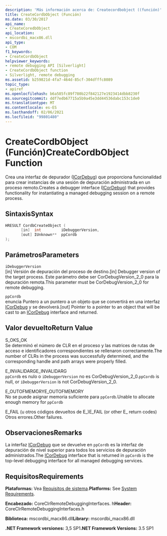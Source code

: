 ```yaml
---
description: 'Más información acerca de: Createcordbobject ((función)'
title: CreateCordbObject (Función)
ms.date: 03/30/2017
api_name:
- CreateCoredbObject
api_location:
- mscordbi_macx86.dll
api_type:
- COM
f1_keywords:
- CreateCordbObject
helpviewer_keywords:
- remote debugging API [Silverlight]
- CreateCordbObject function
- Silverlight, remote debugging
ms.assetid: b259821d-4fa7-464d-85cf-304dfffc8089
topic_type:
- apiref
ms.openlocfilehash: b6a585fc89f780b22f842127e1923414dbb8230f
ms.sourcegitcommit: ddf7edb67715a5b9a45e3dd44536dabc153c1de0
ms.translationtype: MT
ms.contentlocale: es-ES
ms.lasthandoff: 02/06/2021
ms.locfileid: "99801480"
---
```

# <a name="createcordbobject-function"></a><span data-ttu-id="8cfd5-103">CreateCordbObject (Función)</span><span class="sxs-lookup"><span data-stu-id="8cfd5-103">CreateCordbObject Function</span></span>

<span data-ttu-id="8cfd5-104">Crea una interfaz de depurador ([ICorDebug](icordebug-interface.md)) que proporciona funcionalidad para crear instancias de una sesión de depuración administrada en un proceso remoto.</span><span class="sxs-lookup"><span data-stu-id="8cfd5-104">Creates a debugger interface ([ICorDebug](icordebug-interface.md)) that provides functionality for instantiating a managed debugging session on a remote process.</span></span>  
  
## <a name="syntax"></a><span data-ttu-id="8cfd5-105">Sintaxis</span><span class="sxs-lookup"><span data-stu-id="8cfd5-105">Syntax</span></span>  
  
```cpp  
HRESULT CordbCreateObject (  
       [in]  int         iDebuggerVersion,
       [out] IUnknown**  ppCordb  
);  
```  
  
## <a name="parameters"></a><span data-ttu-id="8cfd5-106">Parámetros</span><span class="sxs-lookup"><span data-stu-id="8cfd5-106">Parameters</span></span>  

 `iDebuggerVersion`  
 <span data-ttu-id="8cfd5-107">[in] Versión de depuración del proceso de destino.</span><span class="sxs-lookup"><span data-stu-id="8cfd5-107">[in] Debugger version of the target process.</span></span> <span data-ttu-id="8cfd5-108">Este parámetro debe ser CorDebugVersion_2_0 para la depuración remota.</span><span class="sxs-lookup"><span data-stu-id="8cfd5-108">This parameter must be CorDebugVersion_2_0 for remote debugging.</span></span>  
  
 `ppCordb`  
 <span data-ttu-id="8cfd5-109">enuncia Puntero a un puntero a un objeto que se convertirá en una interfaz [ICorDebug](icordebug-interface.md) y se devolverá.</span><span class="sxs-lookup"><span data-stu-id="8cfd5-109">[out] Pointer to a pointer to an object that will be cast to an [ICorDebug](icordebug-interface.md) interface and returned.</span></span>  
  
## <a name="return-value"></a><span data-ttu-id="8cfd5-110">Valor devuelto</span><span class="sxs-lookup"><span data-stu-id="8cfd5-110">Return Value</span></span>  

 <span data-ttu-id="8cfd5-111">S_OK</span><span class="sxs-lookup"><span data-stu-id="8cfd5-111">S_OK</span></span>  
 <span data-ttu-id="8cfd5-112">Se determinó el número de CLR en el proceso y las matrices de rutas de acceso e identificadores correspondientes se rellenaron correctamente.</span><span class="sxs-lookup"><span data-stu-id="8cfd5-112">The number of CLRs in the process was successfully determined, and the corresponding handle and path arrays were properly filled.</span></span>  
  
 <span data-ttu-id="8cfd5-113">E_INVALIDARG</span><span class="sxs-lookup"><span data-stu-id="8cfd5-113">E_INVALIDARG</span></span>  
 <span data-ttu-id="8cfd5-114">`ppCordb` es nulo o `iDebuggerVersion` no es CorDebugVersion_2_0.</span><span class="sxs-lookup"><span data-stu-id="8cfd5-114">`ppCordb` is null, or `iDebuggerVersion` is not CorDebugVersion_2_0.</span></span>  
  
 <span data-ttu-id="8cfd5-115">E_OUTOFMEMORY</span><span class="sxs-lookup"><span data-stu-id="8cfd5-115">E_OUTOFMEMORY</span></span>  
 <span data-ttu-id="8cfd5-116">No se puede asignar memoria suficiente para `ppCordb`.</span><span class="sxs-lookup"><span data-stu-id="8cfd5-116">Unable to allocate enough memory for `ppCordb`</span></span>  
  
 <span data-ttu-id="8cfd5-117">E_FAIL (u otros códigos devueltos de E_)</span><span class="sxs-lookup"><span data-stu-id="8cfd5-117">E_FAIL (or other E_ return codes)</span></span>  
 <span data-ttu-id="8cfd5-118">Otros errores.</span><span class="sxs-lookup"><span data-stu-id="8cfd5-118">Other failures.</span></span>  
  
## <a name="remarks"></a><span data-ttu-id="8cfd5-119">Observaciones</span><span class="sxs-lookup"><span data-stu-id="8cfd5-119">Remarks</span></span>  

 <span data-ttu-id="8cfd5-120">La interfaz [ICorDebug](icordebug-interface.md) que se devuelve en `ppCordb` es la interfaz de depuración de nivel superior para todos los servicios de depuración administrados.</span><span class="sxs-lookup"><span data-stu-id="8cfd5-120">The [ICorDebug](icordebug-interface.md) interface that is returned in `ppCordb` is the top-level debugging interface for all managed debugging services.</span></span>  
  
## <a name="requirements"></a><span data-ttu-id="8cfd5-121">Requisitos</span><span class="sxs-lookup"><span data-stu-id="8cfd5-121">Requirements</span></span>  

 <span data-ttu-id="8cfd5-122">**Plataformas:** Vea [Requisitos de sistema](../../get-started/system-requirements.md).</span><span class="sxs-lookup"><span data-stu-id="8cfd5-122">**Platforms:** See [System Requirements](../../get-started/system-requirements.md).</span></span>  
  
 <span data-ttu-id="8cfd5-123">**Encabezado:** CoreClrRemoteDebuggingInterfaces. h</span><span class="sxs-lookup"><span data-stu-id="8cfd5-123">**Header:** CoreClrRemoteDebuggingInterfaces.h</span></span>  
  
 <span data-ttu-id="8cfd5-124">**Biblioteca:** mscordbi_macx86.dll</span><span class="sxs-lookup"><span data-stu-id="8cfd5-124">**Library:** mscordbi_macx86.dll</span></span>  
  
 <span data-ttu-id="8cfd5-125">**.NET Framework versiones:** 3,5 SP1</span><span class="sxs-lookup"><span data-stu-id="8cfd5-125">**.NET Framework Versions:** 3.5 SP1</span></span>
